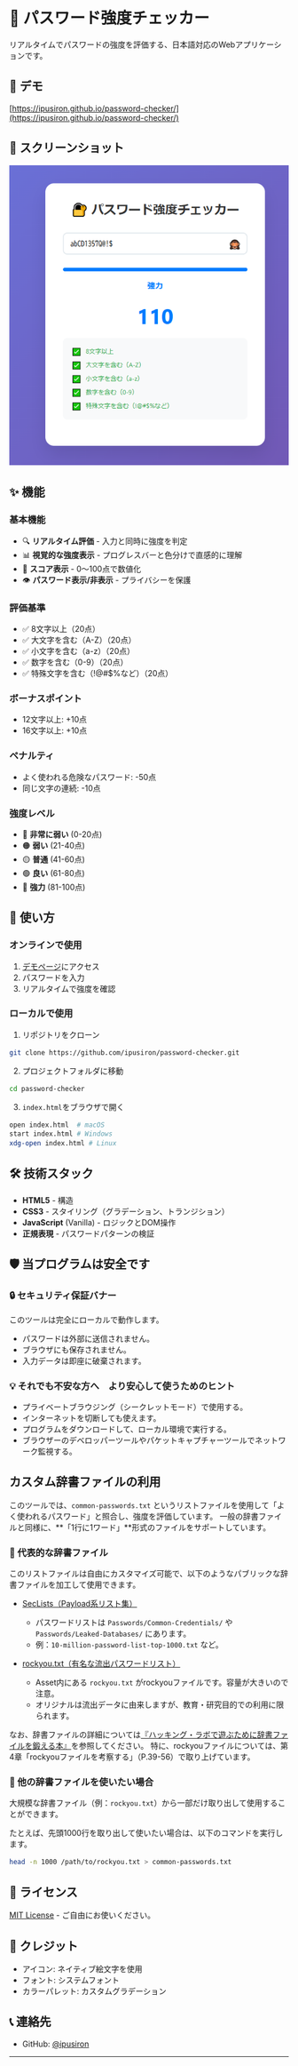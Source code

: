 # 🔐 パスワード強度チェッカー

リアルタイムでパスワードの強度を評価する、日本語対応のWebアプリケーションです。

## 🌟 デモ

[https://ipusiron.github.io/password-checker/](https://ipusiron.github.io/password-checker/)

## 📸 スクリーンショット

![パスワード強度チェッカーのスクリーンショット](screenshot.png)

## ✨ 機能

### 基本機能
- 🔍 **リアルタイム評価** - 入力と同時に強度を判定
- 📊 **視覚的な強度表示** - プログレスバーと色分けで直感的に理解
- 🔢 **スコア表示** - 0〜100点で数値化
- 👁️ **パスワード表示/非表示** - プライバシーを保護

### 評価基準
- ✅ 8文字以上（20点）
- ✅ 大文字を含む（A-Z）（20点）
- ✅ 小文字を含む（a-z）（20点）
- ✅ 数字を含む（0-9）（20点）
- ✅ 特殊文字を含む（!@#$%など）（20点）

### ボーナスポイント
- 12文字以上: +10点
- 16文字以上: +10点

### ペナルティ
- よく使われる危険なパスワード: -50点
- 同じ文字の連続: -10点

### 強度レベル
- 🔴 **非常に弱い** (0-20点)
- 🟠 **弱い** (21-40点)
- 🟡 **普通** (41-60点)
- 🟢 **良い** (61-80点)
- 🔵 **強力** (81-100点)

## 🚀 使い方

### オンラインで使用
1. [デモページ](https://ipusiron.github.io/password-checker/)にアクセス
2. パスワードを入力
3. リアルタイムで強度を確認

### ローカルで使用
1. リポジトリをクローン
```bash
git clone https://github.com/ipusiron/password-checker.git
```

2. プロジェクトフォルダに移動
```bash
cd password-checker
```

3. `index.html`をブラウザで開く
```bash
open index.html  # macOS
start index.html # Windows
xdg-open index.html # Linux
```

## 🛠 技術スタック

- **HTML5** - 構造
- **CSS3** - スタイリング（グラデーション、トランジション）
- **JavaScript** (Vanilla) - ロジックとDOM操作
- **正規表現** - パスワードパターンの検証

## 🛡️ 当プログラムは安全です

### 🔒 セキュリティ保証バナー
このツールは完全にローカルで動作します。
- パスワードは外部に送信されません。
- ブラウザにも保存されません。
- 入力データは即座に破棄されます。

### 💡 それでも不安な方へ　より安心して使うためのヒント

- プライベートブラウジング（シークレットモード）で使用する。
- インターネットを切断しても使えます。
- プログラムをダウンロードして、ローカル環境で実行する。
- ブラウザーのデベロッパーツールやパケットキャプチャーツールでネットワーク監視する。

## カスタム辞書ファイルの利用

このツールでは、`common-passwords.txt` というリストファイルを使用して「よく使われるパスワード」と照合し、強度を評価しています。
一般の辞書ファイルと同様に、**「1行に1ワード」**形式のファイルをサポートしています。

### 🔹 代表的な辞書ファイル

このリストファイルは自由にカスタマイズ可能で、以下のようなパブリックな辞書ファイルを加工して使用できます。

- [SecLists（Payload系リスト集）](https://github.com/danielmiessler/SecLists)
  - パスワードリストは `Passwords/Common-Credentials/` や `Passwords/Leaked-Databases/` にあります。
  - 例：`10-million-password-list-top-1000.txt` など。

- [rockyou.txt（有名な流出パスワードリスト）](https://github.com/brannondorsey/naive-hashcat/releases/)
  - Asset内にある `rockyou.txt` がrockyouファイルです。容量が大きいので注意。
  - オリジナルは流出データに由来しますが、教育・研究目的での利用に限られます。

なお、辞書ファイルの詳細については[『ハッキング・ラボで遊ぶために辞書ファイルを鍛える本』](https://akademeia.info/?page_id=22508)を参照してください。
特に、rockyouファイルについては、第4章「rockyouファイルを考察する」（P.39-56）で取り上げています。

### 🔄 他の辞書ファイルを使いたい場合

大規模な辞書ファイル（例：`rockyou.txt`）から一部だけ取り出して使用することができます。

たとえば、先頭1000行を取り出して使いたい場合は、以下のコマンドを実行します。

```bash
head -n 1000 /path/to/rockyou.txt > common-passwords.txt
```

## 📝 ライセンス

[MIT License](LICENSE) - ご自由にお使いください。

## 👏 クレジット

- アイコン: ネイティブ絵文字を使用
- フォント: システムフォント
- カラーパレット: カスタムグラデーション

## 📞 連絡先

- GitHub: [@ipusiron](https://github.com/ipusiron)

---

